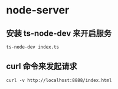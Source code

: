 # node-server

## 安装 ts-node-dev 来开启服务

```shell
ts-node-dev index.ts
```

## curl 命令来发起请求

```shell
curl -v http://localhost:8888/index.html
```